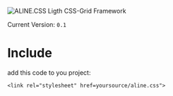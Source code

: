 ![ALINE.CSS](https://github.com/ENJOY100/aline.css/blob/master/alinelogo.png)
Ligth CSS-Grid Framework

Current Version: `0.1`

# Include
add this code to you project:

`<link rel="stylesheet" href=yoursource/aline.css">`

